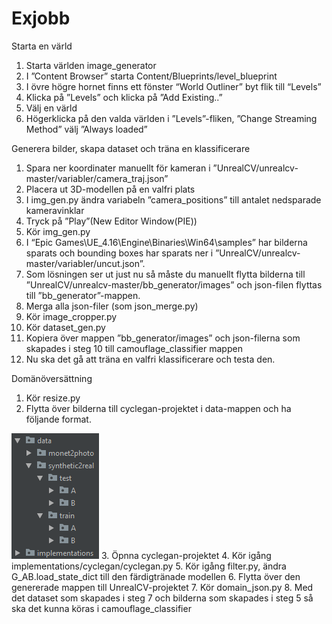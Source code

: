 # Exjobb
Starta en värld
1.	Starta världen image_generator
2.	I ”Content Browser” starta Content/Blueprints/level_blueprint
3.	I övre högre hornet finns ett fönster “World Outliner” byt flik till “Levels”
4.	Klicka på ”Levels” och klicka på ”Add Existing..”
5.	Välj en värld
6.	Högerklicka på den valda världen i ”Levels”-fliken, ”Change Streaming Method” välj ”Always loaded”

Generera bilder, skapa dataset och träna en klassificerare
1.	Spara ner koordinater manuellt för kameran i ”UnrealCV/unrealcv-master/variabler/camera_traj.json”
2.	Placera ut 3D-modellen på en valfri plats
3.	I img_gen.py ändra variabeln ”camera_positions” till antalet nedsparade kameravinklar
4.	Tryck på ”Play”(New Editor Window(PIE))
5.	Kör img_gen.py
6.	I “Epic Games\UE_4.16\Engine\Binaries\Win64\samples” har bilderna sparats och bounding boxes har sparats ner i ”UnrealCV/unrealcv-master/variabler/uncut.json”. 
7.	Som lösningen ser ut just nu så måste du manuellt flytta bilderna till ”UnrealCV/unrealcv-master/bb_generator/images” och json-filen flyttas till ”bb_generator”-mappen.
8.	Merga alla json-filer (som json_merge.py)
9.	Kör image_cropper.py
10.	Kör dataset_gen.py
11.	Kopiera över mappen ”bb_generator/images” och json-filerna som skapades i steg 10 till camouflage_classifier mappen
12.	Nu ska det gå att träna en valfri klassificerare och testa den.

Domänöversättning
1.	Kör resize.py
2.	Flytta över bilderna till cyclegan-projektet i data-mappen och ha följande format.

![alt text](data_struktur.png)
3.	Öpnna cyclegan-projektet
4.	Kör igång implementations/cyclegan/cyclegan.py
5.	Kör igång filter.py, ändra G_AB.load_state_dict till den färdigtränade modellen
6.	Flytta över den genererade mappen till UnrealCV-projektet
7.	Kör domain_json.py 
8.	Med det dataset som skapades i steg 7 och bilderna som skapades i steg 5 så ska det kunna köras i camouflage_classifier 

